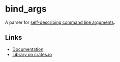 # bind_args

A parser for [self-describing command line arguments](https://eze.works/post/self-describing-command-line-arguments).

## Links 

- [Documentation](https://docs.rs/bind-args/0.3.0/bind_args/)
- [Library on crates.io](https://crates.io/crates/bind-args)
